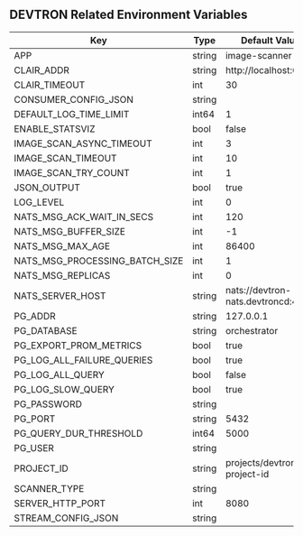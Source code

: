 

## DEVTRON Related Environment Variables
| Key   | Type     | Default Value     | Description       | Example       | Deprecated       |
|-------|----------|-------------------|-------------------|-----------------------|------------------|
 | APP | string |image-scanner |  |  | false |
 | CLAIR_ADDR | string |http://localhost:6060 |  |  | false |
 | CLAIR_TIMEOUT | int |30 |  |  | false |
 | CONSUMER_CONFIG_JSON | string | |  |  | false |
 | DEFAULT_LOG_TIME_LIMIT | int64 |1 |  |  | false |
 | ENABLE_STATSVIZ | bool |false |  |  | false |
 | IMAGE_SCAN_ASYNC_TIMEOUT | int |3 |  |  | false |
 | IMAGE_SCAN_TIMEOUT | int |10 |  |  | false |
 | IMAGE_SCAN_TRY_COUNT | int |1 |  |  | false |
 | JSON_OUTPUT | bool |true |  |  | false |
 | LOG_LEVEL | int |0 |  |  | false |
 | NATS_MSG_ACK_WAIT_IN_SECS | int |120 |  |  | false |
 | NATS_MSG_BUFFER_SIZE | int |-1 |  |  | false |
 | NATS_MSG_MAX_AGE | int |86400 |  |  | false |
 | NATS_MSG_PROCESSING_BATCH_SIZE | int |1 |  |  | false |
 | NATS_MSG_REPLICAS | int |0 |  |  | false |
 | NATS_SERVER_HOST | string |nats://devtron-nats.devtroncd:4222 |  |  | false |
 | PG_ADDR | string |127.0.0.1 |  |  | false |
 | PG_DATABASE | string |orchestrator |  |  | false |
 | PG_EXPORT_PROM_METRICS | bool |true |  |  | false |
 | PG_LOG_ALL_FAILURE_QUERIES | bool |true |  |  | false |
 | PG_LOG_ALL_QUERY | bool |false |  |  | false |
 | PG_LOG_SLOW_QUERY | bool |true |  |  | false |
 | PG_PASSWORD | string | |  |  | false |
 | PG_PORT | string |5432 |  |  | false |
 | PG_QUERY_DUR_THRESHOLD | int64 |5000 |  |  | false |
 | PG_USER | string | |  |  | false |
 | PROJECT_ID | string |projects/devtron-project-id |  |  | false |
 | SCANNER_TYPE | string | |  |  | false |
 | SERVER_HTTP_PORT | int |8080 |  |  | false |
 | STREAM_CONFIG_JSON | string | |  |  | false |

